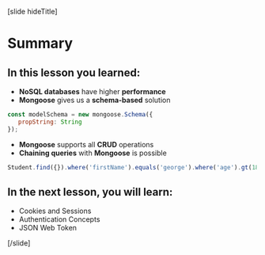 [slide hideTitle]
# Summary

## In this lesson you learned:

- **NoSQL databases** have higher **performance**
- **Mongoose** gives us a **schema-based** solution

``` js
const modelSchema = new mongoose.Schema({
   propString: String 
});
```

- **Mongoose** supports all **CRUD** operations
- **Chaining queries** with **Mongoose** is possible

``` js
Student.find({}).where('firstName').equals('george').where('age').gt(18).lt(65).sort({age:1}).skip(10).limit(10)
```

## In the next lesson, you will learn:

- Cookies and Sessions
- Authentication Concepts
- JSON Web Token

[/slide]
